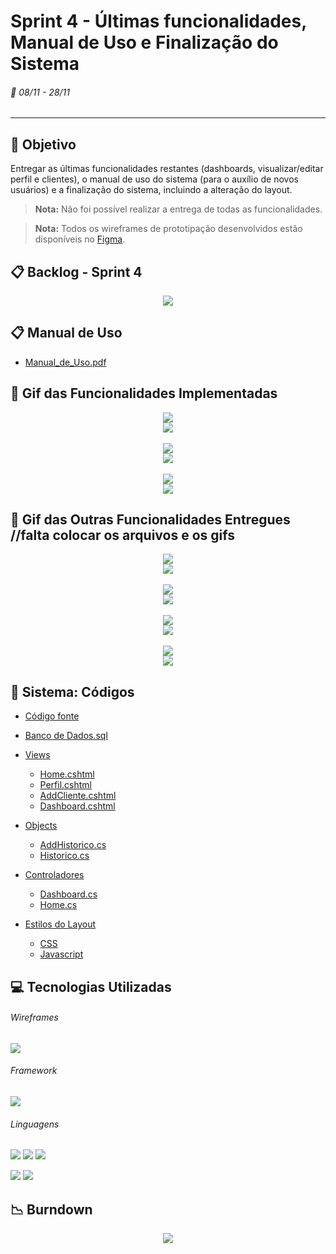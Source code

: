 # Sprint 4 - Últimas funcionalidades, Manual de Uso e Finalização do Sistema
###### :calendar: 08/11 - 28/11
---

## :dart: Objetivo
Entregar as últimas funcionalidades restantes (dashboards, visualizar/editar perfil e clientes), o manual de uso do sistema (para o auxílio de novos usuários) e a finalização do sistema, incluindo a alteração do layout.

> **Nota:** Não foi possível realizar a entrega de todas as funcionalidades.


> **Nota:** Todos os wireframes de prototipação desenvolvidos estão disponíveis no [Figma](https://www.figma.com/file/6BJJym43ssfnVHOuOOVHJf/IoniCRM?node-id=0%3A1).

## :clipboard: Backlog - Sprint 4
<p align="center">
  <img src="https://github.com/Leo0256/API-IoniCRM_IonicHealth/blob/Sprint_4/Card%20Sprint%204.png">
</p>

## :clipboard: Manual de Uso
- [Manual_de_Uso.pdf](https://fatecspgov-my.sharepoint.com/:b:/g/personal/leonardo_ribeiro11_fatec_sp_gov_br/ET63Jg6PN0JLr54cyKB0NC8BU-M6LJsb-H1-_MrcPlaBzA?e=Vh5zOu)


## :movie_camera: Gif das Funcionalidades Implementadas
<p align="center">
    <img src="https://github.com/Leo0256/API-IoniCRM_IonicHealth/blob/Sprint_4/Gifs/Desktop/Historico-Dashboard.gif">
    <br>
    <img src="https://github.com/Leo0256/API-IoniCRM_IonicHealth/blob/Sprint_4/Gifs/Mobile/Historico-Dashboard.gif">
    <br><br>
    <img src="https://github.com/Leo0256/API-IoniCRM_IonicHealth/blob/Sprint_4/Gifs/Desktop/Perfil.gif">
    <br>
    <img src="https://github.com/Leo0256/API-IoniCRM_IonicHealth/blob/Sprint_4/Gifs/Mobile/Perfil.gif">
    <br><br>
    <img src="https://github.com/Leo0256/API-IoniCRM_IonicHealth/blob/Sprint_4/Gifs/Desktop/Add-Del%20Clientes.gif">
    <br>
    <img src="https://github.com/Leo0256/API-IoniCRM_IonicHealth/blob/Sprint_4/Gifs/Mobile/Add-Del%20Clientes.gif">
</p>


## :movie_camera: Gif das Outras Funcionalidades Entregues //falta colocar os arquivos e os gifs
<p align="center">
    <img src="https://github.com/Leo0256/API-IoniCRM_IonicHealth/blob/Sprint_4/Gifs/Desktop/Login.gif">
    <br>
    <img src="https://github.com/Leo0256/API-IoniCRM_IonicHealth/blob/Sprint_4/Gifs/Mobile/Login.gif">
    <br><br>
    <img src="https://github.com/Leo0256/API-IoniCRM_IonicHealth/blob/Sprint_4/Gifs/Desktop/Clientes.gif">
    <br>
    <img src="https://github.com/Leo0256/API-IoniCRM_IonicHealth/blob/Sprint_4/Gifs/Mobile/Clientes.gif">
    <br><br>
    <img src="https://github.com/Leo0256/API-IoniCRM_IonicHealth/blob/Sprint_4/Gifs/Desktop/Pipeline.gif">
    <br>
    <img src="https://github.com/Leo0256/API-IoniCRM_IonicHealth/blob/Sprint_4/Gifs/Mobile/Pipeline.gif">
    <br><br>
    <img src="https://github.com/Leo0256/API-IoniCRM_IonicHealth/blob/Sprint_4/Gifs/Desktop/Deal.gif">
    <br>
    <img src="https://github.com/Leo0256/API-IoniCRM_IonicHealth/blob/Sprint_4/Gifs/Mobile/Deal.gif">
</p>


## :scroll: Sistema: Códigos
- [Código fonte](https://github.com/Leo0256/API-IoniCRM_IonicHealth/tree/sistema)
- [Banco de Dados.sql](https://github.com/Leo0256/API-IoniCRM_IonicHealth/blob/Sprint_4/C%C3%B3digos/Banco%20de%20Dados.sql)

- [Views](https://github.com/Leo0256/API-IoniCRM_IonicHealth/tree/Sprint_4/C%C3%B3digos/Views)
  - [Home.cshtml](https://github.com/Leo0256/API-IoniCRM_IonicHealth/blob/Sprint_4/C%C3%B3digos/Views/Home/Home.cshtml)
  - [Perfil.cshtml](https://github.com/Leo0256/API-IoniCRM_IonicHealth/blob/Sprint_4/C%C3%B3digos/Views/Home/Perfil.cshtml)
  - [AddCliente.cshtml](https://github.com/Leo0256/API-IoniCRM_IonicHealth/blob/Sprint_4/C%C3%B3digos/Views/Listagem/AddCliente.cshtml)
  - [Dashboard.cshtml](https://github.com/Leo0256/API-IoniCRM_IonicHealth/blob/Sprint_4/C%C3%B3digos/Views/Dashboard/Dashboard.cshtml)

- [Objects](https://github.com/Leo0256/API-IoniCRM_IonicHealth/tree/Sprint_4/C%C3%B3digos/Controllers/Objects)
  - [AddHistorico.cs](https://github.com/Leo0256/API-IoniCRM_IonicHealth/blob/Sprint_4/C%C3%B3digos/Controllers/Objects/AddHistorico.cs)
  - [Historico.cs](https://github.com/Leo0256/API-IoniCRM_IonicHealth/blob/Sprint_4/C%C3%B3digos/Controllers/Objects/Historico.cs)

- [Controladores](https://github.com/Leo0256/API-IoniCRM_IonicHealth/tree/Sprint_4/C%C3%B3digos/Controllers)
  - [Dashboard.cs](https://github.com/Leo0256/API-IoniCRM_IonicHealth/blob/Sprint_4/C%C3%B3digos/Controllers/DashboardController.cs)
  - [Home.cs](https://github.com/Leo0256/API-IoniCRM_IonicHealth/blob/Sprint_4/C%C3%B3digos/Controllers/HomeController.cs)

- [Estilos do Layout](https://github.com/Leo0256/API-IoniCRM_IonicHealth/tree/Sprint_4/C%C3%B3digos/wwwroot)
  - [CSS](https://github.com/Leo0256/API-IoniCRM_IonicHealth/blob/Sprint_4/C%C3%B3digos/wwwroot/css/internal.css)
  - [Javascript](https://github.com/Leo0256/API-IoniCRM_IonicHealth/blob/Sprint_4/C%C3%B3digos/wwwroot/js/internal.js)
  

## :computer: Tecnologias Utilizadas
###### Wireframes
[![](https://img.shields.io/badge/-Figma-150485?style=flat&logo=figma&logoColor=white&labelColor=F24E1E)](https://www.figma.com/ "Figma")

###### Framework
[![](https://img.shields.io/badge/-ASP.NET-00a1f1?style=flat&logo=dotnet&logoColor=white&labelColor=783bd2)](https://dotnet.microsoft.com/apps/aspnet "ASP.NET")

###### Linguagens
[![](https://img.shields.io/badge/-HTML-e34f26?style=flat&logo=html5&logoColor=white)](https://www.w3schools.com/html "HTML") [![](https://img.shields.io/badge/-CSS-0099e5?style=flat&logo=css3&logoColor=white)](https://www.w3schools.com/css "CSS") [![](https://img.shields.io/badge/-JavaScript-f7df1e?style=flat&logo=javascript&logoColor=gray)](https://www.w3schools.com/js "JavaScript")

[![](https://img.shields.io/badge/-C%23-783bd2?style=flat&logo=csharp&logoColor=white)](https://docs.microsoft.com/pt-br/dotnet/csharp/ "C#") [![](https://img.shields.io/badge/-PostgreSQL-00758f?style=flat&logo=postgresql&logoColor=white)](https://www.postgresql.org/ "PostgreSQL")


## :chart_with_downwards_trend: Burndown
<p align="center">
  <img src="https://github.com/Leo0256/API-IoniCRM_IonicHealth/blob/Sprint_4/Burndown.png">
</p>

